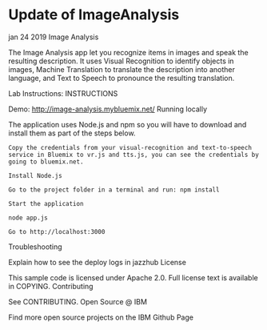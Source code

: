 # Update of ImageAnalysis
jan 24 2019
Image Analysis

The Image Analysis app let you recognize items in images and speak the resulting description. It uses Visual Recognition to identify objects in images, Machine Translation to translate the description into another language, and Text to Speech to pronounce the resulting translation.

Lab Instructions: INSTRUCTIONS

Demo: http://image-analysis.mybluemix.net/
Running locally

The application uses Node.js and npm so you will have to download and install them as part of the steps below.

    Copy the credentials from your visual-recognition and text-to-speech service in Bluemix to vr.js and tts.js, you can see the credentials by going to bluemix.net.

    Install Node.js

    Go to the project folder in a terminal and run: npm install

    Start the application

    node app.js

    Go to http://localhost:3000

Troubleshooting

Explain how to see the deploy logs in jazzhub
License

This sample code is licensed under Apache 2.0. Full license text is available in COPYING.
Contributing

See CONTRIBUTING.
Open Source @ IBM

Find more open source projects on the IBM Github Page

